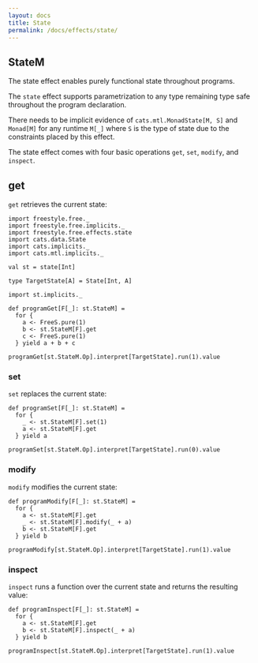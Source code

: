 ```yaml
---
layout: docs
title: State
permalink: /docs/effects/state/
---
```


## StateM

The state effect enables purely functional state throughout programs.

The `state` effect supports parametrization to any type remaining type safe throughout the program declaration. 

There needs to be implicit evidence of `cats.mtl.MonadState[M, S]` and `Monad[M]` for any runtime `M[_]` where `S` is the type of state due to the constraints placed by this effect.

The state effect comes with four basic operations `get`, `set`, `modify`, and `inspect`.

## get

`get` retrieves the current state:

```tut:book
import freestyle.free._
import freestyle.free.implicits._
import freestyle.free.effects.state
import cats.data.State
import cats.implicits._
import cats.mtl.implicits._

val st = state[Int]

type TargetState[A] = State[Int, A]

import st.implicits._

def programGet[F[_]: st.StateM] =
  for {
    a <- FreeS.pure(1)
    b <- st.StateM[F].get
    c <- FreeS.pure(1)
  } yield a + b + c
      
programGet[st.StateM.Op].interpret[TargetState].run(1).value
```

### set

`set` replaces the current state:

```tut:book
def programSet[F[_]: st.StateM] =
  for {
    _ <- st.StateM[F].set(1)
    a <- st.StateM[F].get
  } yield a

programSet[st.StateM.Op].interpret[TargetState].run(0).value
```

### modify

`modify` modifies the current state:

```tut:book
def programModify[F[_]: st.StateM] =
  for {
    a <- st.StateM[F].get
    _ <- st.StateM[F].modify(_ + a)
    b <- st.StateM[F].get
  } yield b

programModify[st.StateM.Op].interpret[TargetState].run(1).value
```

### inspect

`inspect` runs a function over the current state and returns the resulting value:

```tut:book
def programInspect[F[_]: st.StateM] =
  for {
    a <- st.StateM[F].get
    b <- st.StateM[F].inspect(_ + a)
  } yield b

programInspect[st.StateM.Op].interpret[TargetState].run(1).value
```
